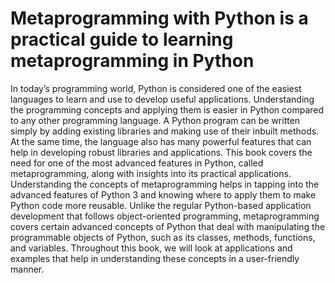 # Metaprogramming with Python is a practical guide to learning metaprogramming in Python

In today’s programming world, Python is considered one of the easiest languages to learn and use to
develop useful applications. Understanding the programming concepts and applying them is easier
in Python compared to any other programming language. A Python program can be written simply
by adding existing libraries and making use of their inbuilt methods. At the same time, the language
also has many powerful features that can help in developing robust libraries and applications.
This book covers the need for one of the most advanced features in Python, called metaprogramming,
along with insights into its practical applications. Understanding the concepts of metaprogramming
helps in tapping into the advanced features of Python 3 and knowing where to apply them to make
Python code more reusable.
Unlike the regular Python-based application development that follows object-oriented programming,
metaprogramming covers certain advanced concepts of Python that deal with manipulating the
programmable objects of Python, such as its classes, methods, functions, and variables. Throughout
this book, we will look at applications and examples that help in understanding these concepts in a
user-friendly manner.
